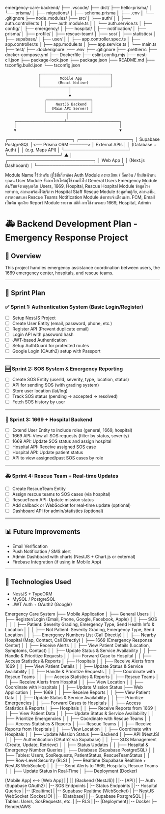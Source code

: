emergency-care-backend/
├── .vscode/
├── dist/
├── hello-prisma/
│   └── prisma/
│       ├── migrations/
│       ├── schema.prisma
│       ├── .env
│       └── .gitignore
├── node_modules/
├── src/
│   ├── auth/
│   │   ├── auth.controller.ts
│   │   ├── auth.module.ts
│   │   └── auth.service.ts
│   ├── config/
│   ├── emergency/
│   ├── hospital/
│   ├── notification/
│   ├── prisma/
│   ├── profile/
│   ├── rescue-team/
│   ├── sos/
│   ├── statistics/
│   ├── supabase/
│   ├── user/
│   │   ├── app.controller.spec.ts
│   ├── app.controller.ts
│   ├── app.module.ts
│   ├── app.service.ts
│   └── main.ts
├── test/
├── .dockerignore
├── .env
├── .gitignore
├── .prettierrc
├── docker-compose.yml
├── Dockerfile
├── eslint.config.mjs
├── nest-cli.json
├── package-lock.json
├── package.json
├── README.md
├── tsconfig.build.json
└── tsconfig.json


                   ┌────────────────────────────────┐
                   │         Mobile App             │
                   │        (React Native)          │
                   └─────────────┬──────────────────┘
                                 │
                                 ▼
                      ┌────────────────────┐
                      │    NestJS Backend  │
                      │  (Main API Server) │
                      └─────────┬──────────┘
                                │
        ┌──────────────────────┴────────────────────────┐
        │                                               │
        ▼                                               ▼
┌─────────────────────┐                       ┌─────────────────┐
│ Supabase PostgreSQL │<── Prisma ORM ──────> │ External APIs   │
│ (Database + Auth)   │                       │ (e.g. Maps API) │
└─────────────────────┘                       └─────────────────┘
                                ▲
                                │
                   ┌────────────────────────────┐
                   │        Web App             │
                   │     (Next.js Dashboard)    │
                   └────────────────────────────┘




Module Name	ใช้สำหรับ	ผู้ใช้ที่เกี่ยวข้อง
Auth Module	ลงทะเบียน / ล็อกอิน / ยืนยันตัวตน	ทุกคน
User Module	จัดการโปรไฟล์ผู้ใช้งานทั่วไป	General Users
Emergency Module	ส่ง/รับแจ้งเหตุฉุกเฉิน	Users, 1669, Hospital, Rescue
Hospital Module	ข้อมูลโรงพยาบาล, สถานะพร้อมให้บริการ	Hospital Staff
Rescue Module	ข้อมูลทีมกู้ภัย, สถานะทีม, การตอบสนอง	Rescue Teams
Notification Module	ส่งการแจ้งเตือนผ่าน FCM, Email เป็นต้น	ทุกฝ่าย
Report Module	รายงาน สถิติ การใช้งานระบบ	1669, Hospital, Admin


# 🚑 Backend Development Plan - Emergency Response Project

## 🧠 Overview
This project handles emergency assistance coordination between users, the 1669 emergency center, hospitals, and rescue teams.

---

## 🧩 Sprint Plan

### ✅ Sprint 1: Authentication System (Basic Login/Register)
- [ ] Setup NestJS Project
- [ ] Create User Entity (email, password, phone, etc.)
- [ ] Register API (Prevent duplicate email)
- [ ] Login API with password hash
- [ ] JWT-based Authentication
- [ ] Setup AuthGuard for protected routes
- [ ] Google Login (OAuth2) setup with Passport

---

### 🆘 Sprint 2: SOS System & Emergency Reporting
- [ ] Create SOS Entity (userId, severity, type, location, status)
- [ ] API for sending SOS (with grading system)
- [ ] Store user location (lat/lng)
- [ ] Track SOS status (pending → accepted → resolved)
- [ ] Fetch SOS history by user

---

### 🏥 Sprint 3: 1669 + Hospital Backend
- [ ] Extend User Entity to include roles (general, 1669, hospital)
- [ ] 1669 API: View all SOS requests (filter by status, severity)
- [ ] 1669 API: Update SOS status and assign hospital
- [ ] Hospital API: Receive assigned SOS case
- [ ] Hospital API: Update patient status
- [ ] API to view assigned/past SOS cases by role

---

### 🚑 Sprint 4: Rescue Team + Real-time Updates
- [ ] Create RescueTeam Entity
- [ ] Assign rescue teams to SOS cases (via hospital)
- [ ] RescueTeam API: Update mission status
- [ ] Add callback or WebSocket for real-time update (optional)
- [ ] Dashboard API for admin/statistics (optional)

---

## 📊 Future Improvements
- Email Verification
- Push Notification / SMS alert
- Admin Dashboard with charts (NestJS + Chart.js or external)
- Firebase Integration (if using in Mobile App)

---

## 📌 Technologies Used
- NestJS + TypeORM
- MySQL / PostgreSQL
- JWT Auth + OAuth2 (Google)



Emergency Care System
├── Mobile Application
│   ├── General Users
│   │   ├── Register/Login (Email, Phone, Google, Facebook, Apple)
│   │   ├── SOS
│   │   │   ├── Patient: Severity Grading, Emergency Type, Send Health Info & Location
│   │   │   ├── Not Patient: Severity Grading, Emergency Type, Send Location
│   │   ├── Emergency Numbers List (Call Directly)
│   │   ├── Nearby Hospital (Map, Contact, Call Directly)
│   ├── 1669 (Emergency Response Center)
│   │   ├── Receive Alerts
│   │   ├── View Patient Details (Location, Symptoms, Contact)
│   │   ├── Update Status & Service Availability
│   │   ├── Handle & Prioritize Requests
│   │   ├── Forward Case to Hospital
│   │   ├── Access Statistics & Reports
│   ├── Hospitals
│   │   ├── Receive Alerts from 1669
│   │   ├── View Patient Details
│   │   ├── Update Status & Service Availability
│   │   ├── Handle & Prioritize Requests
│   │   ├── Coordinate with Rescue Teams
│   │   ├── Access Statistics & Reports
│   ├── Rescue Teams
│   │   ├── Receive Alerts from Hospital
│   │   ├── View Location
│   │   ├── Coordinate with Hospitals
│   │   ├── Update Mission Status
├── Web Application
│   ├── 1669
│   │   ├── Receive Reports
│   │   ├── View Patient Data
│   │   ├── Update Status & Service Availability
│   │   ├── Prioritize Emergencies
│   │   ├── Forward Cases to Hospitals
│   │   ├── Access Statistics & Reports
│   ├── Hospitals
│   │   ├── Receive Reports from 1669
│   │   ├── View Patient Data
│   │   ├── Update Status & Service Availability
│   │   ├── Prioritize Emergencies
│   │   ├── Coordinate with Rescue Teams
│   │   ├── Access Statistics & Reports
│   ├── Rescue Teams
│   │   ├── Receive Reports from Hospitals
│   │   ├── View Location
│   │   ├── Coordinate with Hospitals
│   │   ├── Update Mission Status
├── Backend
│   ├── API (NestJS)
│   │   ├── Authentication (OAuth2 via Supabase)
│   │   ├── SOS Management (Create, Update, Retrieve)
│   │   ├── Status Updates
│   │   ├── Hospital & Emergency Number Queries
│   ├── Database (Supabase PostgreSQL)
│   │   ├── Tables: Users, SosRequests, PatientStatus, RescueTeamStatus
│   │   ├── Row-Level Security (RLS)
│   ├── Realtime (Supabase Realtime + NestJS WebSocket)
│   │   ├── Send Alerts to 1669, Hospitals, Rescue Teams
│   │   ├── Update Status in Real-Time
│   ├── Deployment (Docker)





[Mobile App] <--> [Web App]
   |                 |
   |                 |
[Backend (NestJS)]
   |
   |-- [API]
   |     |-- Auth (Supabase OAuth2)
   |     |-- SOS Endpoints
   |     |-- Status Endpoints
   |     |-- Hospital Queries
   |
   |-- [Realtime]
   |     |-- Supabase Realtime (WebSocket)
   |     |-- NestJS WebSocket (Socket.IO)
   |
   |-- [Database]
   |     |-- Supabase PostgreSQL
   |     |-- Tables: Users, SosRequests, etc.
   |     |-- RLS
   |
   |-- [Deployment]
         |-- Docker
         |-- Render/AWS